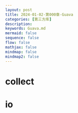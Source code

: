 ```yaml
---
layout: post
title: 2024-01-02-第000章-Guava
categories: [第三方库]
description: 
keywords: Guava.md
mermaid: false
sequence: false
flow: false
mathjax: false
mindmap: false
mindmap2: false
---
```

# collect

# io